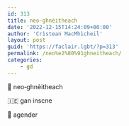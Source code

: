```yaml
---
id: 313
title: neo‑ghnèitheach
date: '2022-12-15T14:24:09+00:00'
author: 'Crìstean MacMhìcheil'
layout: post
guid: 'https://faclair.lgbt/?p=313'
permalink: /neo%e2%80%91ghneitheach/
categories:
    - gd
---
```


&#x1f3f4;&#xe0067;&#xe0062;&#xe0073;&#xe0063;&#xe0074;&#xe007f; neo‑ghnèitheach

&#x1f1ee;&#x1f1ea; gan inscne

&#x1f3f4;&#xe0067;&#xe0062;&#xe0065;&#xe006e;&#xe0067;&#xe007f; agender